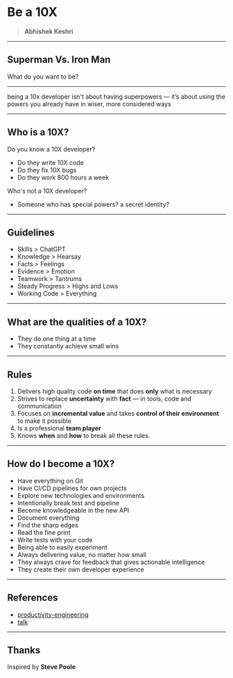 # Be a 10X

> **Abhishek Keshri**

---

## Superman Vs. Iron Man

What do you want to be?

---

being a 10x developer isn't about having superpowers — it’s about using the powers you already have in wiser, more considered ways

---

## Who is a 10X?

Do you know a 10X developer?
- Do they write 10X code
- Do they fix 10X bugs
- Do they work 800 hours a week

Who's not a 10X developer?

- Someone who has special powers? a secret identity?

---

## Guidelines

- Skills > ChatGPT
- Knowledge > Hearsay
- Facts > Feelings
- Evidence > Emotion
- Teamwork > Tantrums
- Steady Progress > Highs and Lows
- Working Code > Everything

---

## What are the qualities of a 10X?

- They do one thing at a time
- They constantly achieve small wins

---

## Rules

1. Delivers high quality code **on time** that does **only** what is necessary
2. Strives to replace **uncertainty** with **fact** — in tools, code and communication
3. Focuses on **incremental value** and takes **control of their environment** to make it possible
4. Is a professional **team player**
5. Knows **when** and **how** to break all these rules.

---

## How do I become a 10X?

- Have everything on Git
- Have CI/CD pipelines for own projects
- Explore new technologies and environments
- Intentionally break test and pipeline
- Become knowledgeable in the new API
- Document everything
- Find the sharp edges
- Read the fine print
- Write tests with your code
- Being able to easily experiment
- Always delivering value, no matter how small
- They always crave for feedback that gives actionable intelligence
- They create their own developer experience

---

## References

- [productivity-engineering](https://gradle.com/developer-productivity-engineering/)
- [talk](https://saltmarch.com/watch/superman-or-ironman-can-everyone-be-a-10x-developer)

---

## Thanks

Inspired by **Steve Poole**
